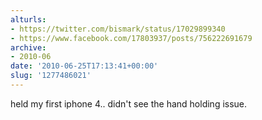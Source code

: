 ```yaml
---
alturls:
- https://twitter.com/bismark/status/17029899340
- https://www.facebook.com/17803937/posts/756222691679
archive:
- 2010-06
date: '2010-06-25T17:13:41+00:00'
slug: '1277486021'
---
```


held my first iphone 4.. didn't see the hand holding issue.

